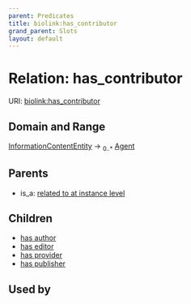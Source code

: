 ```yaml
---
parent: Predicates
title: biolink:has_contributor
grand_parent: Slots
layout: default
---
```


# Relation: has_contributor




URI: [biolink:has_contributor](https://w3id.org/biolink/vocab/has_contributor)

## Domain and Range

[InformationContentEntity](InformationContentEntity.md) ->  <sub>0..\*</sub> [Agent](Agent.md)

## Parents

 *  is_a: [related to at instance level](related_to_at_instance_level.md)

## Children

 *  [has author](has_author.md)
 *  [has editor](has_editor.md)
 *  [has provider](has_provider.md)
 *  [has publisher](has_publisher.md)

## Used by

